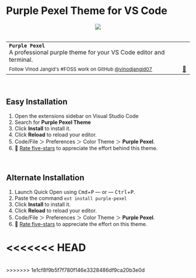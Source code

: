 # Purple Pexel Theme for VS Code

<div align="center">
<a align="center" href="https://VSCode.pro/?utm_source=sop"><img align="center" src="https://github.com/vinodjangid07/purple-pexel/assets/86096184/278e18bf-2e8a-4ad6-8928-6f1661a9cabf" /></a>
</div>

<br>

<table width='100%' align="center">
    <tr>
        <td align='left' width='100%' colspan='2'>
            <strong><code>Purple Pexel</code></strong><br />
            A professional purple theme for your VS Code editor and terminal.
        </td>
    </tr>
    <tr><td><sup> Follow Vinod Jangid's #FOSS work on GitHub <a href='https://github.com/vinodjangid07'>@vinodjangid07</a></sup></td><td  align='center'> <a  target="_blank" href='https://vinodjangid07.github.io'>👋 </a></td></tr>
  
</table>



<br>



## Easy Installation

1. Open the extensions sidebar on Visual Studio Code
2. Search for **Purple Pexel Theme**
3. Click **Install** to install it.
4. Click **Reload** to reload your editor.
5. Code/File ＞ Preferences ＞ Color Theme ＞ **Purple Pexel**.
6. 🌟 [Rate five-stars](https://marketplace.visualstudio.com/items?itemName=vinodjangid07.purple-pexel&ssr=false#overview) to appreciate the effort behind this theme.

<br>



## Alternate Installation

1. Launch Quick Open using <kbd>Cmd</kbd>+<kbd>P</kbd> — or — <kbd>Ctrl</kbd>+<kbd>P</kbd>.
2. Paste the command `ext install purple-pexel`
3. Click **Install** to install it.
4. Click **Reload** to reload your editor.
5. Code/File ＞ Preferences ＞ Color Theme ＞ **Purple Pexel**.
6. 🌟 [Rate five-stars](https://marketplace.visualstudio.com/items?itemName=vinodjangid07.purple-pexel&ssr=false#overview) to appreciate the effort on this theme.

<<<<<<< HEAD
<br>
=======
<br>
>>>>>>> 1e1cf8f9b5f7f780f146e3328486df9ca20b3e0d
